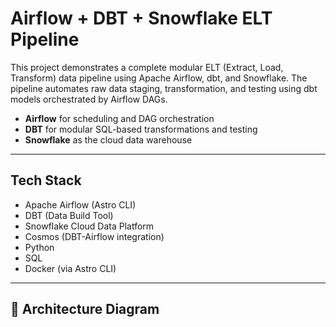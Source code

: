 # Airflow + DBT + Snowflake ELT Pipeline

This project demonstrates a complete modular ELT (Extract, Load, Transform) data pipeline using Apache Airflow, dbt, and Snowflake. The pipeline automates raw data staging, transformation, and testing using dbt models orchestrated by Airflow DAGs.
- **Airflow** for scheduling and DAG orchestration
- **DBT** for modular SQL-based transformations and testing
- **Snowflake** as the cloud data warehouse
---
## Tech Stack

- Apache Airflow (Astro CLI)
- DBT (Data Build Tool)
- Snowflake Cloud Data Platform
- Cosmos (DBT-Airflow integration)
- Python
- SQL 
- Docker (via Astro CLI)

---

## 🧭 Architecture Diagram
